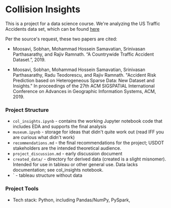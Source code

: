# Collision Insights

This is a project for a data science course. We're analyzing the US Traffic Accidents data set, which can be found [here](https://www.kaggle.com/datasets/sobhanmoosavi/us-accidents)

Per the source's request, these two papers are cited:
 * Moosavi, Sobhan, Mohammad Hossein Samavatian, Srinivasan Parthasarathy, and Rajiv Ramnath. “A Countrywide Traffic Accident Dataset.”, 2019.

 * Moosavi, Sobhan, Mohammad Hossein Samavatian, Srinivasan Parthasarathy, Radu Teodorescu, and Rajiv Ramnath. "Accident Risk Prediction based on Heterogeneous Sparse Data: New Dataset and Insights." In proceedings of the 27th ACM SIGSPATIAL International Conference on Advances in Geographic Information Systems, ACM, 2019.

 ### Project Structure

  * `col_insights.ipynb` - contains the working Jupyter notebook code that includes EDA and supports the final analysis
  * `museum.ipynb` - storage for ideas that didn't quite work out (read IFF you are curious what didn't work)
  * `recommendations.md` - the final recommendations for the project; USDOT stakeholders are the intended theoretical audience.
  * `project_discussion.md` - early discussion document
  * `created_data/` - directory for derived data (created is a slight misnomer). Intended for use in tableau or other general use. Data lacks documentation; see col_insights notebook.
  * `<tableau file> - tableau structure without data

### Project Tools

 * Tech stack: Python, including Pandas/NumPy, PySpark, 